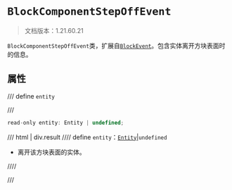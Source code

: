 # `BlockComponentStepOffEvent`

> 文档版本：1.21.60.21

`BlockComponentStepOffEvent`类，扩展自[`BlockEvent`](./blockevent.md)。包含实体离开方块表面时的信息。

## 属性

/// define
`entity`


///

```js
read-only entity: Entity | undefined;
```

/// html | div.result
//// define
`entity`：[`Entity`](./entity.md)|`undefined`

- 离开该方块表面的实体。


////

///

